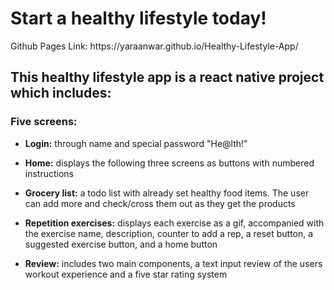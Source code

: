 <h1> Start a healthy lifestyle today! </h1>
<p> Github Pages Link: https://yaraanwar.github.io/Healthy-Lifestyle-App/</p>

<h2> This healthy lifestyle app is a react native project which includes:</h2>

<h3>Five screens:</h3>
<ul>
<li><p><b>Login:</b>  through name and special password "He@lth!"</p></li>

<li><p><b>Home:</b> displays the following three screens as buttons with numbered instructions</p></li>

<li><p><b>Grocery list:</b> a todo list with already set healthy food items. The user can add more and check/cross them out as they get the products</p></li>

<li><p><b>Repetition exercises:</b> displays each exercise as a gif, accompanied with the exercise name, description, counter to add a rep, a reset button, a suggested exercise button, and a home button</p></li>

<li><p><b>Review:</b> includes two main components, a text input review of the users workout experience and a five star rating system</p></li>
</ul>




